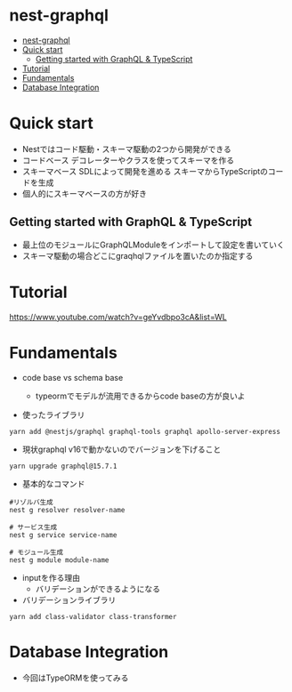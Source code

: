 # nest-graphql

- [nest-graphql](#nest-graphql)
- [Quick start](#quick-start)
  - [Getting started with GraphQL & TypeScript](#getting-started-with-graphql--typescript)
- [Tutorial](#tutorial)
- [Fundamentals](#fundamentals)
- [Database Integration](#database-integration)



# Quick start
- Nestではコード駆動・スキーマ駆動の2つから開発ができる
- コードベース デコレーターやクラスを使ってスキーマを作る
- スキーマベース SDLによって開発を進める スキーマからTypeScriptのコードを生成
- 個人的にスキーマベースの方が好き



## Getting started with GraphQL & TypeScript
- 最上位のモジュールにGraphQLModuleをインポートして設定を書いていく
- スキーマ駆動の場合どこにgraqhqlファイルを置いたのか指定する



# Tutorial 
https://www.youtube.com/watch?v=geYvdbpo3cA&list=WL



# Fundamentals
- code base vs schema base
  - typeormでモデルが流用できるからcode baseの方が良いよ

- 使ったライブラリ

```shell
yarn add @nestjs/graphql graphql-tools graphql apollo-server-express
```


- 現状graphql v16で動かないのでバージョンを下げること

```shell
yarn upgrade graphql@15.7.1
```

- 基本的なコマンド

```shell
#リゾルバ生成
nest g resolver resolver-name

# サービス生成
nest g service service-name

# モジュール生成
nest g module module-name
```

- inputを作る理由
  - バリデーションができるようになる
- バリデーションライブラリ

```shell
yarn add class-validator class-transformer
```



# Database Integration
- 今回はTypeORMを使ってみる
